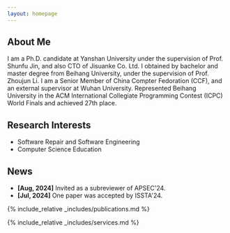 ```yaml
---
layout: homepage
---
```


## About Me

I am a Ph.D. candidate at Yanshan University under the supervision of Prof. Shunfu Jin, and also CTO of Jisuanke Co. Ltd. I obtained by bachelor and master degree from Beihang University, under the supervision of Prof. Zhoujun Li. I am a Senior Member of China Compter Fedoration (CCF), and an external supervisor at Wuhan University. Represented Beihang University in the ACM International Collegiate Programming Contest (ICPC) World Finals and achieved 27th place.

## Research Interests
- Software Repair and Software Engineering
- Computer Science Education

## News

- **[Aug, 2024]** Invited as a subreviewer of APSEC'24.
- **[Jul, 2024]** One paper was accepted by ISSTA'24.

{% include_relative _includes/publications.md %}

{% include_relative _includes/services.md %}
